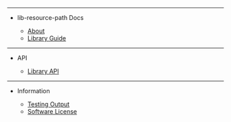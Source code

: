 <!-- _sidebar.md -->

<hr>

- lib-resource-path Docs

	- [About](external/readme.md)
	- [Library Guide](guides/guide.md)

<hr>

- API

	- [Library API](api/api.md)

<hr>

- Information

	- [Testing Output](external/testing-output.md)
	- [Software License](external/license.md)
